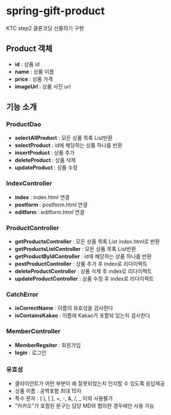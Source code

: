 # spring-gift-product
KTC step2 클론코딩 선물하기 구현

## Product 객체
- **id** : 상품 id
- **name** : 상품 이름
- **price** : 상품 가격
- **imageUrl** : 상품 사진 url

## 기능 소개
### ProductDao
- **selectAllProduct** : 모든 상품 목록 List반환
- **selectProduct** : id에 해당하는 상품 하나를 반환
- **insertProduct** : 상품 추가
- **deleteProduct** : 상품 삭제
- **updateProduct** : 상품 수정

### IndexController
- **index** : index.html 연결
- **postform** : postform.html 연결
- **editform** : editform.html 연결

### ProductController
- **getProductsController** : 모든 상품 목록 List index.html로 반환
- **getProductsListController** : 모든 상품 목록 List반환
- **getProductByIdController** : id에 해당하는 상품 하나를 반환
- **postProductController** : 상품 추가 후 index로 리다이렉트
- **deleteProductController** : 상품 삭제 후 index로 리다이렉트
- **updateProductController** : 상품 수정 후 index로 리다이렉트

### CatchError
- **isCorrectName** : 이름의 유효성을 검사한다
- **isContainsKakao** : 이름에 Kakao가 포함되 있는지 검사한다

### MemberController
- **MemberRegsiter** : 회윈가입
- **login** : 로그인

### 유효성
- 클라이언트가 어떤 부분이 왜 잘못되었는지 인지할 수 있도록 응답제공
- 상품 이름 : 공백포함 최대 15자
- 특수 문자 : ( ), [ ], +, -, &, /, _ 이외 사용불가
- "카카오"가 포함된 문구는 담당 MD와 협의한 경우에만 사용 가능